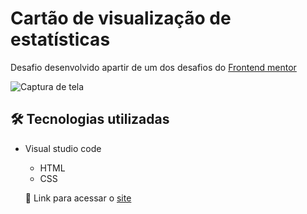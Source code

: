 # Cartão de visualização de estatísticas

Desafio desenvolvido apartir de um dos desafios do <a href="https://www.frontendmentor.io/">Frontend mentor</a>

![Captura de tela](https://github.com/JoaoVitor2004/cartao-de-visualizacao-de-estatisticas/assets/143558833/4b79bfe4-2593-4263-8a3e-975d97e845ea)

## 🛠 Tecnologias utilizadas 

- Visual studio code
  
  - HTML
  - CSS
 
  <p>🔗 Link para acessar o <a href="https://joaovitor2004.github.io/cartao-de-visualizacao-de-estatisticas/">site</a></p> 

